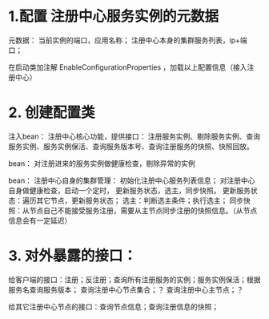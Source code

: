
# 1.配置 注册中心服务实例的元数据
元数据：
当前实例的端口，应用名称；
注册中心本身的集群服务列表，ip+端口；

在启动类加注解 EnableConfigurationProperties ，加载以上配置信息（接入注册中心）

# 2. 创建配置类
注入bean： 
注册中心核心功能，提供接口：
注册服务实例、剔除服务实例、查询服务实例、服务实例保活、查询服务版本号、查询注册服务的快照、快照回放。

bean：
对注册进来的服务实例做健康检查，剔除异常的实例

bean：
注册中心自身的集群管理：
初始化注册中心服务列表信息；
对注册中心自身做健康检查，启动一个定时， 更新服务状态，选主，同步快照。
更新服务状态：遍历其它节点，更新服务状态；
选主：判断选主条件；执行选主；
同步快照：从节点自己不能接受服务注册，需要从主节点同步注册的快照信息。（从节点信息会有一定延迟）

# 3. 对外暴露的接口：
给客户端的接口：注册；反注册；查询所有注册服务的实例；服务实例保活；根据服务名查询服务版本；
查询注册中心节点集合；？
查询注册中心主节点；？

给其它注册中心节点的接口：查询节点信息；查询注册信息的快照；

